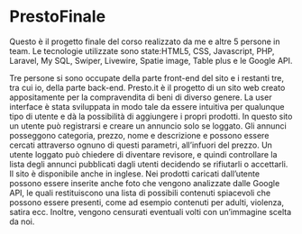 # PrestoFinale
Questo è il progetto finale del corso realizzato da me e altre 5 persone in team. Le tecnologie utilizzate sono state:HTML5, CSS, Javascript, PHP, Laravel, My SQL, Swiper, Livewire, Spatie image, Table plus e le Google API. 


Tre persone si sono occupate della parte front-end del sito e i restanti tre, tra cui io, della parte back-end. Presto.it è il progetto di un sito web creato appositamente per la compravendita di beni di diverso genere. La user interface è stata sviluppata in modo tale da essere intuitiva per qualunque tipo di utente e dà la possibilità di aggiungere i propri prodotti.
In questo sito un utente può registrarsi e creare un annuncio solo se loggato. Gli annunci posseggono categoria, prezzo, nome e descrizione e possono essere cercati attraverso ognuno di questi parametri, all’infuori del prezzo. Un utente loggato può chiedere di diventare revisore, e quindi controllare la lista degli annunci pubblicati dagli utenti decidendo se rifiutarli o accettarli. Il sito è disponibile anche in inglese. Nei prodotti caricati dall’utente possono essere inserite anche foto che vengono analizzate dalle Google API, le quali restituiscono una lista di possibili contenuti spiacevoli che possono essere presenti, come ad esempio contenuti per adulti, violenza, satira ecc. Inoltre, vengono censurati eventuali volti con un’immagine scelta da noi.
